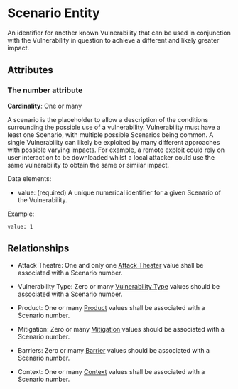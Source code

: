 # Scenario Entity

An identifier for another known Vulnerability that can be used in conjunction with the Vulnerability in question to achieve a different and likely greater impact.

## Attributes

### The number attribute

**Cardinality**: One or many

A scenario is the placeholder to allow a description of the conditions surrounding the possible use of a vulnerability. Vulnerability must have a least one Scenario, with multiple possible Scenarios being common. A single Vulnerability can likely be exploited by many different approaches with possible varying impacts. For example, a remote exploit could rely on user interaction to be downloaded whilst a local attacker could use the same vulnerability to obtain the same or similar impact.

Data elements:
- value:  (required) A unique numerical identifier for a given Scenario of the Vulnerability.

Example:
```
value: 1
```
## Relationships

* Attack Theatre: One and only one [Attack Theater](attack-theatre.md) value shall be associated with a Scenario number.

* Vulnerability Type: Zero or many [Vulnerability Type](vulnerability-type.md) values should be associated with a Scenario number. 

* Product: One or many [Product](product.md) values shall be associated with a Scenario number.

* Mitigation: Zero or many [Mitigation](mitigation.md) values should be associated with a Scenario number.

* Barriers:  Zero or many [Barrier](barrier.md) values should be associated with a Scenario number.

* Context:  One or many [Context](context.md) values shall be associated with a Scenario number.